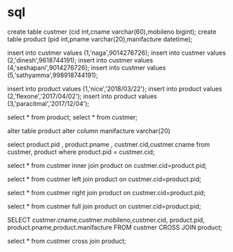 # sql
create table custmer (cid int,cname varchar(60),mobileno bigint);
create table product (pid int,pname varchar(20),manifacture datetime);


insert into custmer values (1,'naga',9014276726);
insert into custmer values (2,'dinesh',9618744191);
insert into custmer values (4,'seshapani',9014276726);
insert into custmer values (5,'sathyamma',998918744191);


insert into product values (1,'nice','2018/03/22');
insert into product values (2,'flexone','2017/04/02');
insert into product values (3,'paracitmal','2017/12/04');


select * from product;
select * from custmer;



alter table product alter column manifacture varchar(20)

select product.pid , product.pname ,   custmer.cid,custmer.cname  from custmer, product   where  product.pid = custmer.cid;

select * from custmer inner join product on custmer.cid=product.pid;

select * from custmer left join product on custmer.cid=product.pid;

select * from custmer right join product on custmer.cid=product.pid;

select * from custmer full join product on custmer.cid=product.pid;

SELECT custmer.cname,custmer.mobileno,custmer.cid,
product.pid,   product.pname,product.manifacture 
FROM custmer 
CROSS JOIN product;


select * from custmer cross join product;
